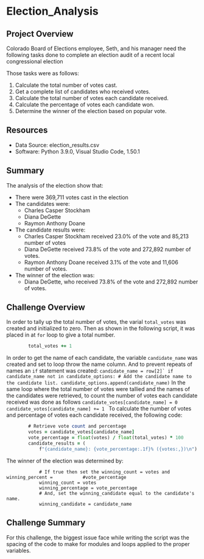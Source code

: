 # Election_Analysis
## Project Overview
Colorado Board of Elections employee, Seth, and his manager need the following tasks done to complete an election audit of a recent local congressional election

Those tasks were as follows:
1. Calculate the total number of votes cast.
2. Get a complete list of candidates who received votes.
3. Calculate the total number of votes each candidate received.
4. Calculate the percentage of votes each candidate won.
5. Determine the winner of the election based on popular vote.

## Resources
- Data Source: election_results.csv
- Software: Python 3.9.0, Visual Studio Code, 1.50.1

## Summary
The analysis of the election show that:
- There were 369,711 votes cast in the election
- The candidates were: 
  - Charles Casper Stockham
  - Diana DeGette
  - Raymon Anthony Doane
- The candidate results were:
  - Charles Casper Stockham received 23.0% of the vote and 85,213 number of votes
  - Diana DeGette received 73.8% of the vote and 272,892 number of votes. 
  - Raymon Anthony Doane received 3.1% of the vote and 11,606 number of votes.
- The winner of the election was:
  - Diana DeGette, who received 73.8% of the vote and 272,892 number of votes.
  
## Challenge Overview
In order to tally up the total number of votes, the varial `total_votes` was created and initialized to zero. Then as shown in the following script, it was placed in at `for` loop to give a total number.
```for row in file_reader:
        total_votes += 1
```
In order to get the name of each candidate, the variable `candidate_name` was created and set to loop throw the name column. And to prevent repeats of names an `if` statement was created: 
        ```candidate_name = row[2]`
          if candidate_name not in candidate_options:
            # Add the candidate name to the candidate list.
            candidate_options.append(candidate_name)```
In the same loop where the total number of votes were tallied and the names of the candidates were retrieved, to count the number of votes each candidate received was done as follows
        ```candidate_votes[candidate_name] = 0
           candidate_votes[candidate_name] += 1 ```
To calculate the number of votes and percentage of votes each candidate received, the following code:
``` for candidate_name in candidate_votes:
        # Retrieve vote count and percentage
        votes = candidate_votes[candidate_name]
        vote_percentage = float(votes) / float(total_votes) * 100
        candidate_results = (
            f"{candidate_name}: {vote_percentage:.1f}% ({votes:,})\n")  
```
The winner of the election was determined by:
``` if (votes > winning_count) and (vote_percentage > winning_percentage):
            # If true then set the winning_count = votes and winning_percent =           #vote_percentage
            winning_count = votes
            winning_percentage = vote_percentage
            # And, set the winning_candidate equal to the candidate's name.
            winning_candidate = candidate_name
```
## Challenge Summary
For this challenge, the biggest issue face while writing the script was the spacing of the code to make for modules and loops applied to the proper variables. 

